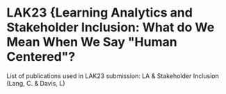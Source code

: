 # LAK23 {Learning Analytics and Stakeholder Inclusion: What do We Mean When We Say "Human Centered"?
List of publications used in LAK23 submission: LA &amp; Stakeholder Inclusion (Lang, C. &amp; Davis, L)


